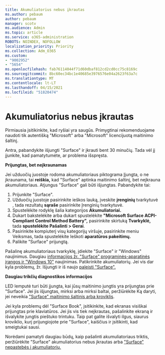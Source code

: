```yaml
---
title: Akumuliatorius nebus įkrautas
ms.author: pebaum
author: pebaum
manager: scotv
ms.audience: Admin
ms.topic: article
ms.service: o365-administration
ROBOTS: NOINDEX, NOFOLLOW
localization_priority: Priority
ms.collection: Adm_O365
ms.custom:
- "9002952"
- "5654"
ms.openlocfilehash: fab76114044f71d60dbaf812cd2cd0cc75c8169c
ms.sourcegitcommit: 8bc60ec34bc1e40685e3976576e04a2623f63a7c
ms.translationtype: MT
ms.contentlocale: lt-LT
ms.lasthandoff: 04/15/2021
ms.locfileid: "51820474"
---
```

# <a name="battery-wont-charge"></a>Akumuliatorius nebus įkrautas

Pirmiausia įsitikinkite, kad ryšiai yra saugūs. Primygtinai rekomenduojame naudoti tik autentišką "Microsoft" arba "Microsoft" licencijuotą maitinimo šaltinį.

Antra, pabandykite išjungti "Surface" ir įkrauti bent 30 minučių. Tada vėl jį įjunkite, kad pamatytumėte, ar problema išspręsta.

**Prijungtas, bet neįkraunamas**

Jei užduočių juostoje rodoma akumuliatoriaus piktograma Įjungta, o ne įkraunama, tai **reiškia,** kad "Surface" aptinka maitinimo šaltinį, bet neįkrauna akumuliatoriaus. Atjungus "Surface" gali būti išjungtas. Pabandykite tai:

1. Prijunkite "Surface".
2. Užduočių juostoje pasirinkite ieškos lauką, įveskite **įrenginių** tvarkytuvė , tada rezultatų **sąraše** pasirinkite Įrenginių tvarkytuvė.
3. Spustelėkite rodyklę šalia kategorijos **Akumuliatoriai.**
4. Dukart bakstelėkite arba dukart spustelėkite **"Microsoft Surface ACPI-Compliant Control Method Battery",** pasirinkite skirtuką **Tvarkyklė,** tada **spustelėkite Pašalinti > Gerai**.
5. Pasirinkite kompiuterį visų kategorijų viršuje, pasirinkite  meniu Veiksmas, tada spustelėkite Ieškoti **aparatūros pakeitimų.**
6. Palikite "Surface" prijungtą.

Pašalinę akumuliatoriaus tvarkyklę, įdiekite "Surface" ir "Windows" naujinimus. Daugiau [informacijos žr. "Surface" programinės-aparatinės įrangos ir "Windows 10"](https://support.microsoft.com/help/4023505) naujinimas. Patikrinkite akumuliatorių. Jei vis dar kyla problemų, žr. Išjungti ir iš naujo [paleisti "Surface".](https://support.microsoft.com/help/4036280/surface-force-a-shut-down-and-restart-your-surface)

**Daugiau trikčių diagnostikos informacijos**

LED lemputė turi būti įjungta, kai jūsų maitinimo jungtis yra prijungtas prie "Surface". Jei jis išjungtas, mirksi arba mirksi baltai, peržiūrėkite Ką daryti, jei neveikia ["Surface" maitinimo šaltinis arba kroviklis](https://support.microsoft.com/help/4484763/surface-fix-issues-with-your-power-supply). 

Jei kyla problemų dėl "Surface Book", įsitikinkite, kad ekranas visiškai prijungtas prie klaviatūros. Jei jis vis tiek neįkrautas, pašalinkite ekraną ir išvalykite jungtis pieštuko trintuku. Taip pat galite išvalyti ilgus, siaurus kroviklio, kurį prijungiojote prie "Surface", kaiščius ir įsitikinti, kad smeigtukai sausi.

Norėdami pamatyti daugiau būdų, kaip pašalinti akumuliatoriaus triktis, peržiūrėkite "Surface" akumuliatorius nebus įkrautas arba ["Surface" nepastebės į akumuliatorių.](https://support.microsoft.com/help/4023536/surface-surface-battery-wont-charge)
